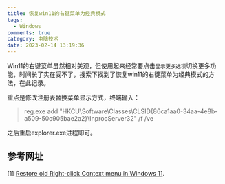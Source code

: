 ```yaml
---
title: 恢复win11的右键菜单为经典模式
tags:
  - Windows
comments: true
category: 电脑技术
date: 2023-02-14 13:19:36
---
```



Win11的右键菜单虽然相对美观，但使用起来经常要点击`显示更多选项`切换更多功能，时间长了实在受不了，搜索下找到了恢复win11的右键菜单为经典模式的方法，在此记录。

重点是修改注册表替换菜单显示方式，终端输入：

> reg.exe add "HKCU\Software\Classes\CLSID\{86ca1aa0-34aa-4e8b-a509-50c905bae2a2}\InprocServer32" /f /ve

之后重启explorer.exe进程即可。

## 参考网址

[1] <a href="https://answers.microsoft.com/en-us/windows/forum/all/restore-old-right-click-context-menu-in-windows-11/a62e797c-eaf3-411b-aeec-e460e6e5a82a" target="_blank">Restore old Right-click Context menu in Windows 11</a>.


